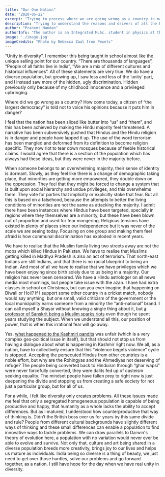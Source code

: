 ```yaml
---
title: "Our One Nation"
date: "2020-06-22"
excerpt: "Trying to process where we are going wrong as a country in making 'unity in diversity' a reality."
description: "Trying to understand the reasons and drivers of all the hate, discrimination and violence in our country today. My perspective as a person brought up in a Hindu household."
author: "Praneet Nandan"
authorInfo: "The author is an Integrated M.Sc. student in physics at the National Institute of Science Education and Research, Bhubaneswar."
image: './image.jpg'
imageCredits: "Photo by Rebecca Zaal from Pexels"
---
```


“Unity in diversity”. I remember this being taught in school almost like the unique selling point for our country. “There are thousands of languages”, “People of all faiths live in India”, “We are a mix of different cultures and historical influences”. All of these statements are very true. We do have a diverse population, but growing up, I saw less and less of the ‘unity’ part, and I instead saw more of the hidden, ugly discrimination. Hidden previously only because of my childhood innocence and a privileged upbringing. 

Where did we go wrong as a country? How come today, a citizen of “the largest democracy” is told not to voice his opinions because it puts him in danger? 

I feel that the nation has been sliced like butter into “us” and “them”, and this has been achieved by making the Hindu majority feel threatened. A narrative has been subversively pushed that Hindus and the Hindu religion is in danger and people have lapped it up. The use of the word terrorism has been mangled and deformed from its definition to become religion specific. They now riot to tear down mosques because of feeble historical claims. I would agree that there is a section of the population which has always had these ideas, but they were never in the majority before. 

When someone belongs to an overwhelming majority, their sense of identity is dormant. Slowly, as they feel like there is a change of demographic taking place, that minorities are getting more empowered, they double down on the oppression. They feel that they might be forced to change a system that is built upon social hierarchy and undue privileges, and this overwhelms them. They vote for parties that implicitly or explicitly stoke that fear. But all this is based on a falsehood, because the attempts to better the living conditions of minorities are not the same as attacking the majority. I admit there have been instances where Hindus have been targeted, specially in regions where they themselves are a minority, but these have been blown out of proportion and used for fear mongering. Religious tensions have existed in plenty of places since our independence but it was never of the scale we are seeing today. Focusing on one group and making them feel afraid is how communal discrimination has exploded in recent years.

We have to realise that the Muslim family living two streets away are not the mobs which killed Hindus in Pakistan. We have to realise that Muslims getting killed in Madhya Pradesh is also an act of terrorism. That north-east Indians are still Indians, and that there is no racial blueprint to being an Indian. And most of all we have to realise that we have privileges which we have been enjoying since birth solely due to us being in a majority. Our religion has never been censored. We have a Hindu astrologer on all news media most mornings, but people take issue with the azan. I have had extra classes in school on Christmas, but can you ever imagine that happening on Diwali or Holi? If I support some other country in a cricket match, nobody would say anything, but one small, valid criticism of the government or the local municipality earns someone from a minority the “anti-national” brand. I can call myself a Shayar without knowing a single thing about it, but <a href="https://www.bbc.com/news/world-asia-india-50557616" target="_blank" rel="noreferrer noopener">a professor of Sanskrit being a Muslim sparks riots</a> even though he spent years studying the subject. When we understand all this, our position of power, that is when this irrational fear will go away. 

Yes, <a href="https://indianexpress.com/article/explained/exodus-of-kashmiri-pandits-from-valley-6232410/" target="_blank" rel="noreferrer noopener">what happened to the Kashmiri pandits</a> was unfair (which is a very complex geo-political issue in itself), but that should not stop us from having a dialogue about what is happening in Kashmir right now.  We all, as a nation, have to collectively ensure that this “violence begets violence” cycle is stopped. Accepting the persecuted Hindus from other countries is a noble effort, but why are the Rohingyas and the Ahmediyas not deserving of refuge? The people being converted back to Hinduism through “ghar wapsi” were never forcefully converted, they were dalits fed up of casteism seeking equality. The mindset people have fallen prey to right now is just deepening the divide and stopping us from creating a safe society for not just a particular group, but for all of us.

For a while, I felt like diversity only creates problems. All these issues made me feel that only a segregated homogeneous population is capable of being productive and happy, that humanity as a whole lacks the ability to accept differences. But as I matured, I understood how counterproductive that way of thinking is. Didn’t the British boss over us for years by this same divide and rule? People from different cultural backgrounds have slightly different ways of thinking and these small differences can enable a population to find innovative ways to tackle problems. We can draw parallels to Darwin's theory of evolution here, a population with no variation would never ever be able to evolve and survive. Not only that, culture and art being shared in a diverse population breeds more creativity, brings joy to our lives and helps us mature as individuals. India being so diverse is a thing of beauty, we just need to get over those hurdles, solve our problems and go forward together, as a nation. I still have hope for the day when we have real unity in diversity.